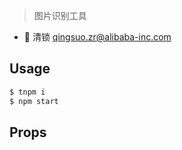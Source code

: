 
> 图片识别工具

- 👤 清锁 <qingsuo.zr@alibaba-inc.com>

## Usage

```bash
$ tnpm i
$ npm start

```

## Props
